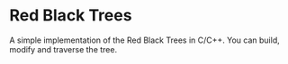 Red Black Trees
===============

A simple implementation of the Red Black Trees in C/C++. You can build, modify and traverse the tree.

